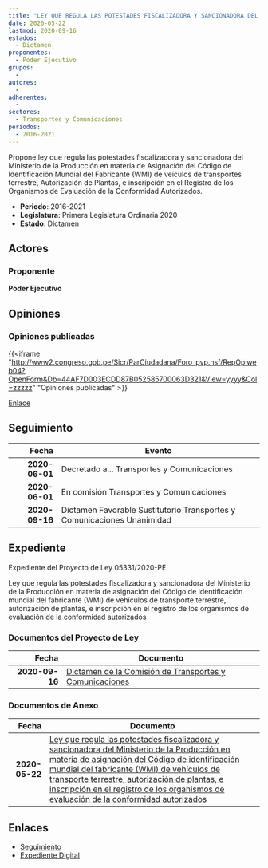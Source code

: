 ```yaml
---
title: "LEY QUE REGULA LAS POTESTADES FISCALIZADORA Y SANCIONADORA DEL MINISTERIO DE LA PRODUCCIÓN EN MATERIA DE ASIGNACIÓN DEL CÓDIGO DE IDENTIFICACIÓN MUNDIAL DEL FABRICANTE (WMI) DE VEHÍCULOS DE TRANSPORTE TERRESTRE, AUTORIZACIÓN DE PLANTAS, E INSCRIPCIÓN EN EL REGISTRO DE LOS ORGANISMOS DE EVALUACIÓN DE LA CONFORMIDAD AUTORIZADOS,"
date: 2020-05-22
lastmod: 2020-09-16
estados: 
  - Dictamen
proponentes: 
  - Poder Ejecutivo
grupos: 
  - 
autores: 
  - 
adherentes: 
  - 
sectores: 
  - Transportes y Comunicaciones
periodos: 
  - 2016-2021
---
```


Propone ley que regula las potestades fiscalizadora y sancionadora del Ministerio de la Producción en materia de Asignación del Código de Identificación Mundial del Fabricante (WMI) de veículos de transportes terrestre, Autorización de Plantas, e inscripción en el Registro de los Organismos de Evaluación de la Conformidad Autorizados.

- **Periodo**: 2016-2021
- **Legislatura**: Primera Legislatura Ordinaria 2020
- **Estado**: Dictamen

## Actores

### Proponente

**Poder Ejecutivo**


## Opiniones

### Opiniones publicadas

{{<iframe "http://www2.congreso.gob.pe/Sicr/ParCiudadana/Foro_pvp.nsf/RepOpiweb04?OpenForm&Db=44AF7D003ECDD87B052585700063D321&View=yyyy&Col=zzzzz" "Opiniones publicadas" >}}

[Enlace](http://www2.congreso.gob.pe/Sicr/ParCiudadana/Foro_pvp.nsf/RepOpiweb04?OpenForm&Db=44AF7D003ECDD87B052585700063D321&View=yyyy&Col=zzzzz)

## Seguimiento

| Fecha | Evento |
|------:|--------|
| **2020-06-01** | Decretado a... Transportes y Comunicaciones|
| **2020-06-01** | En comisión Transportes y Comunicaciones|
| **2020-09-16** | Dictamen Favorable Sustitutorio Transportes y Comunicaciones Unanimidad|


## Expediente

Expediente del Proyecto de Ley 05331/2020-PE

Ley que regula las potestades fiscalizadora y sancionadora del Ministerio de la Producción en materia de asignación del Código de identificación mundial del fabricante (WMI) de vehículos de transporte terrestre, autorización de plantas, e inscripción en el registro de los organismos de evaluación de la conformidad autorizados


### Documentos del Proyecto de Ley

| Fecha | Documento |
|------:|--------|
| **2020-09-16** | [Dictamen de la Comisión de Transportes y Comunicaciones](http://www.leyes.congreso.gob.pe/Documentos/2016_2021/Dictamenes/Proyectos_de_Ley/05331DC23MAY20200916.pdf) |

### Documentos de Anexo

| Fecha | Documento |
|------:|--------|
| **2020-05-22** | [Ley que regula las potestades fiscalizadora y sancionadora del Ministerio de la Producción en materia de asignación del Código de identificación mundial del fabricante (WMI) de vehículos de transporte terrestre, autorización de plantas, e inscripción en el registro de los organismos de evaluación de la conformidad autorizados](http://www.leyes.congreso.gob.pe/Documentos/2016_2021/Proyectos_de_Ley_y_de_Resoluciones_Legislativas/PL05331-20200522.pdf) |

## Enlaces 

- [Seguimiento](http://www2.congreso.gob.pehttp://www2.congreso.gob.pe/Sicr/TraDocEstProc/CLProLey2016.nsf/f7fff46988ca05b1052578e100829cc7/8a1204365c1ee0360525857000669d9e?OpenDocument)
- [Expediente Digital](http://www2.congreso.gob.pehttp://www2.congreso.gob.pe/Sicr/TraDocEstProc/CLProLey2016.nsf/f7fff46988ca05b1052578e100829cc7/8a1204365c1ee0360525857000669d9e?OpenDocument&Click=05257FB7005EB655.eb71d0cf91d8294e05256cdf006b5706/$Body/0.1C6C)
